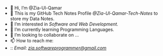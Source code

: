 - 👋 Hi, I’m @Zia-Ul-Qamar
- 👋 This is my GitHub Tech Notes Profile *@Zia-Ul-Qamar-Tech-Notes* to store my Data Notes.
- 👀 I’m interested in *Software and Web Development.*
- 🌱 I’m currently learning Programming Languages.
- 💞️ I’m looking to collaborate on ...
- 📫 How to reach me:
- :: *Email: zia.softwareprogrammer@gmail.com*

<!---
Zia-Ul-Qamar-Tech-Notes/Zia-Ul-Qamar-Tech-Notes is a ✨ special ✨ repository because its `README.md` (this file) appears on your GitHub profile.
You can click the Preview link to take a look at your changes.
--->
